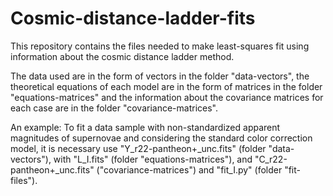 # Cosmic-distance-ladder-fits
This repository contains the files needed to make least-squares fit using information about the cosmic distance ladder method.

The data used are in the form of vectors in the folder "data-vectors", the theoretical equations of each model are in the form of matrices in the folder "equations-matrices" and the information about the covariance matrices for each case are in the folder "covariance-matrices". 

An example: To fit a data sample with non-standardized apparent magnitudes of supernovae and considering the standard color correction model, it is necessary use "Y_r22-pantheon+_unc.fits" (folder "data-vectors"), with "L_I.fits" (folder "equations-matrices"), and "C_r22-pantheon+_unc.fits" ("covariance-matrices") and "fit_I.py" (folder "fit-files").
